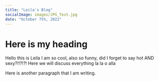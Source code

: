 ```yaml
---
title: "Leila's Blog"
socialImage: images/JPG_Test.jpg
date: "October 7th, 2022"
---
```


# Here is my heading

Hello this is Leila I am so cool, also so funny, did I forget to say hot AND sexy?!!?!?!
Here we will discuss everything la la o alla

Here is another paragraph that I am writing.
